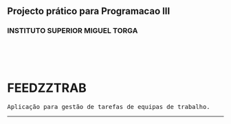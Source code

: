 ## Projecto prático para Programacao III

### INSTITUTO SUPERIOR MIGUEL TORGA  
<br />
<br />
<br />

# FEEDZZTRAB
<pre>
Aplicação para gestão de tarefas de equipas de trabalho.
</pre>
----------
